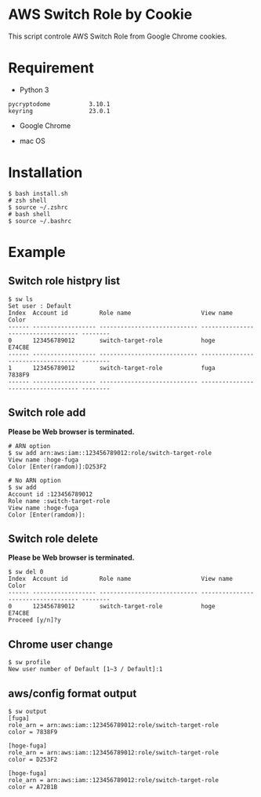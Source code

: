 # AWS Switch Role by Cookie
This script controle AWS Switch Role from Google Chrome cookies.


# Requirement

- Python 3
```
pycryptodome           3.10.1
keyring                23.0.1
```

- Google Chrome 

- mac OS 


# Installation

```shell
$ bash install.sh
# zsh shell 
$ source ~/.zshrc
# bash shell
$ source ~/.bashrc
```


# Example

## Switch role histpry list

```shell
$ sw ls
Set user : Default
Index  Account id         Role name                    View name                           Color   
------ ------------------ ---------------------------- ----------------------------------- --------
0      123456789012       switch-target-role           hoge                                E74C8E  
------ ------------------ ---------------------------- ----------------------------------- --------
1      123456789012       switch-target-role           fuga                                7838F9  
------ ------------------ ---------------------------- ----------------------------------- --------
```

## Switch role add

**Please be Web browser is terminated.**

```shell
# ARN option
$ sw add arn:aws:iam::123456789012:role/switch-target-role
View name :hoge-fuga
Color [Enter(ramdom)]:D253F2

# No ARN option
$ sw add
Account id :123456789012
Role name :switch-target-role
View name :hoge-fuga
Color [Enter(ramdom)]:

```

## Switch role delete

**Please be Web browser is terminated.**

```shell
$ sw del 0                                                
Index  Account id         Role name                    View name                           Color   
------ ------------------ ---------------------------- ----------------------------------- --------
0      123456789012       switch-target-role           hoge                                E74C8E  
Proceed [y/n]?y
```

## Chrome user change

```shell
$ sw profile        
New user number of Default [1~3 / Default]:1
```

## aws/config format output

```shell
$ sw output
[fuga]
role_arn = arn:aws:iam::123456789012:role/switch-target-role
color = 7838F9

[hoge-fuga]
role_arn = arn:aws:iam::123456789012:role/switch-target-role
color = D253F2

[hoge-fuga]
role_arn = arn:aws:iam::123456789012:role/switch-target-role
color = A72B1B

```


